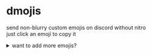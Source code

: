 # dmojis
send non-blurry custom emojis on discord without nitro  
just click an emoji to copy it

<details><summary>want to add more emojis?</summary>
  <ul>
    <li><a href="https://github.com/dmojis/dmojis.github.io/fork">fork the github repo</a></li>
    <li>upload the new emojis to the emojis folder</li>
    <li>send a PR</li>
    <li>i'll merge them and CI will do the rest</li>
  </ul>
</details>
